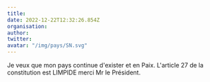 ```yaml
---
title: 
date: 2022-12-22T12:32:26.854Z
organisation: 
author: 
twitter: 
avatar: "/img/pays/SN.svg"
---
```


Je veux que mon pays continue d'exister et en Paix. L'article 27 de la constitution est LIMPIDE  merci Mr le Président. 